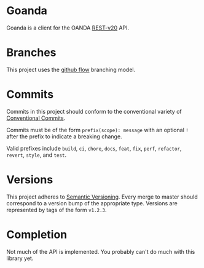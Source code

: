 # Goanda
Goanda is a client for the OANDA [REST-v20](https://developer.oanda.com/rest-live-v20/introduction/) API.

# Branches
This project uses the [github flow](https://guides.github.com/introduction/flow/) branching model.

# Commits
Commits in this project should conform to the conventional variety of
[Conventional Commits](https://www.conventionalcommits.org/en/v1.0.0/).

Commits must be of the form `prefix(scope): message` with an optional `!` after the prefix
to indicate a breaking change.

Valid prefixes include `build`, `ci`, `chore`, `docs`, `feat`, `fix`, `perf`, `refactor`, `revert`,
`style`, and `test`.

# Versions
This project adheres to [Semantic Versioning](https://semver.org/spec/v2.0.0.html). Every merge to master should
correspond to a version bump of the appropriate type. Versions are represented by tags of the form `v1.2.3`.

# Completion
Not much of the API is implemented. You probably can't do much with this library yet.
